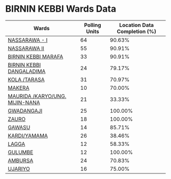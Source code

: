 
# BIRNIN KEBBI Wards Data

| Wards | Polling Units | Location Data Completion (%) |
| ---- | ----- | ------- |
| [NASSARAWA - I](./wards/5243-nassarawa-i) | 64 | 90.63% |
| [NASSARAWA II](./wards/5244-nassarawa-ii) | 55 | 90.91% |
| [BIRNIN KEBBI MARAFA](./wards/5245-birnin-kebbi-marafa) | 33 | 90.91% |
| [BIRNIN KEBBI DANGALADIMA](./wards/5246-birnin-kebbi-dangaladima) | 24 | 79.17% |
| [KOLA /TARASA](./wards/5247-kola-/tarasa) | 31 | 70.97% |
| [MAKERA](./wards/5248-makera) | 10 | 70.00% |
| [MAURIDA /KARYO/UNG. MIJIN-NANA](./wards/5249-maurida-/karyo/ung-mijin-nana) | 21 | 33.33% |
| [GWADANGAJI](./wards/5250-gwadangaji) | 25 | 100.00% |
| [ZAURO](./wards/5251-zauro) | 18 | 100.00% |
| [GAWASU](./wards/5252-gawasu) | 14 | 85.71% |
| [KARDI/YAMAMA](./wards/5253-kardi/yamama) | 26 | 38.46% |
| [LAGGA](./wards/5254-lagga) | 12 | 58.33% |
| [GULUMBE](./wards/5255-gulumbe) | 12 | 100.00% |
| [AMBURSA](./wards/5256-ambursa) | 24 | 70.83% |
| [UJARIYO](./wards/5257-ujariyo) | 16 | 75.00% |




